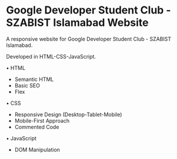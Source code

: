 # Google Developer Student Club - SZABIST Islamabad Website
A responsive website for Google Developer Student Club - SZABIST Islamabad.

Developed in HTML-CSS-JavaScript.

• HTML
 - Semantic HTML
 - Basic SEO
 - Flex

• CSS
 - Responsive Design (Desktop-Tablet-Mobile)
 - Mobile-First Approach
 - Commented Code

• JavaScript
 - DOM Manipulation
